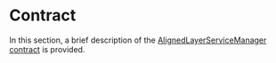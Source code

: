 # Contract

In this section, a brief description of the [AlignedLayerServiceManager contract](https://github.com/cliraa/aligned_layer/blob/6-docs-update-aligned-documentation/docs/contract/service_manager.md) is provided.
